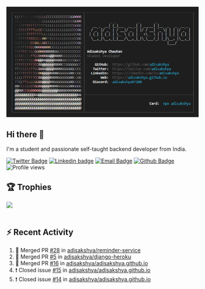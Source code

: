 ![npx-card](https://raw.githubusercontent.com/adisakshya/card/master/screenshots/adisakshya.png)

## Hi there 👋
I'm a student and passionate self-taught backend developer from India.

[![Twitter Badge](https://img.shields.io/badge/-adisakshya-00acee?style=flat&logo=twitter&logoColor=white&link=https://twitter.com/adisakshya)](https://www.twitter.com/adisakshya)
[![Linkedin badge](https://img.shields.io/badge/-adisakshya-blue?style=flat&logo=linkedin&logoColor=white)](https://www.linkedin.com/in/adisakshya-chauhan-a62920151)
[![Email Badge](https://img.shields.io/badge/-hi@adisakshya.codes-c14438?style=flat&logo=Gmail&logoColor=white&link=mailto:hi@adisakshya.codes)](mailto:hi@adisakshya.codes)
[![Github Badge](https://img.shields.io/badge/-adisakshya-grey?style=flat&logo=github&logoColor=white&link=https://github.com/adisakshya)](https://www.github.com/adisakshya) 
![Profile views](https://gpvc.arturio.dev/adisakshya)

## 🏆 Trophies
<div>
  <img src="https://github-profile-trophy.vercel.app/?username=adisakshya&title=MultiLanguage,Commit,Followers,Repositories,PullRequest,Issues&column=7&margin-w=15&margin-h=15"/>
</div>

<br/>

## ⚡ Recent Activity
<!--START_SECTION:activity-->
1. 🎉 Merged PR [#28](https://github.com/adisakshya/reminder-service/pull/28) in [adisakshya/reminder-service](https://github.com/adisakshya/reminder-service)
2. 🎉 Merged PR [#5](https://github.com/adisakshya/django-heroku/pull/5) in [adisakshya/django-heroku](https://github.com/adisakshya/django-heroku)
3. 🎉 Merged PR [#16](https://github.com/adisakshya/adisakshya.github.io/pull/16) in [adisakshya/adisakshya.github.io](https://github.com/adisakshya/adisakshya.github.io)
4. ❗️ Closed issue [#15](https://github.com/adisakshya/adisakshya.github.io/issues/15) in [adisakshya/adisakshya.github.io](https://github.com/adisakshya/adisakshya.github.io)
5. ❗️ Closed issue [#14](https://github.com/adisakshya/adisakshya.github.io/issues/14) in [adisakshya/adisakshya.github.io](https://github.com/adisakshya/adisakshya.github.io)
<!--END_SECTION:activity-->
